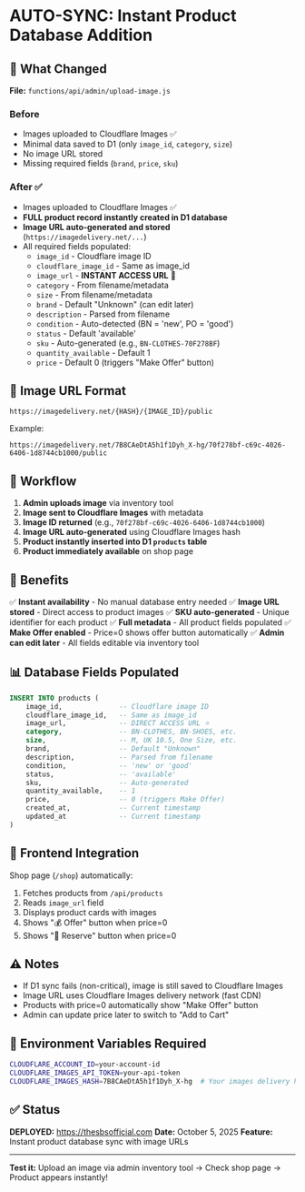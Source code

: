 # AUTO-SYNC: Instant Product Database Addition

## 🎯 What Changed

**File:** `functions/api/admin/upload-image.js`

### Before
- Images uploaded to Cloudflare Images ✅
- Minimal data saved to D1 (only `image_id`, `category`, `size`)
- No image URL stored
- Missing required fields (`brand`, `price`, `sku`)

### After ✅
- Images uploaded to Cloudflare Images ✅
- **FULL product record instantly created in D1 database**
- **Image URL auto-generated and stored** (`https://imagedelivery.net/...`)
- All required fields populated:
  - `image_id` - Cloudflare image ID
  - `cloudflare_image_id` - Same as image_id
  - `image_url` - **INSTANT ACCESS URL** 🎯
  - `category` - From filename/metadata
  - `size` - From filename/metadata
  - `brand` - Default "Unknown" (can edit later)
  - `description` - Parsed from filename
  - `condition` - Auto-detected (BN = 'new', PO = 'good')
  - `status` - Default 'available'
  - `sku` - Auto-generated (e.g., `BN-CLOTHES-70F278BF`)
  - `quantity_available` - Default 1
  - `price` - Default 0 (triggers "Make Offer" button)

## 📸 Image URL Format

```
https://imagedelivery.net/{HASH}/{IMAGE_ID}/public
```

Example:
```
https://imagedelivery.net/7B8CAeDtA5h1f1Dyh_X-hg/70f278bf-c69c-4026-6406-1d8744cb1000/public
```

## 🔄 Workflow

1. **Admin uploads image** via inventory tool
2. **Image sent to Cloudflare Images** with metadata
3. **Image ID returned** (e.g., `70f278bf-c69c-4026-6406-1d8744cb1000`)
4. **Image URL auto-generated** using Cloudflare Images hash
5. **Product instantly inserted into D1 `products` table**
6. **Product immediately available** on shop page

## 🚀 Benefits

✅ **Instant availability** - No manual database entry needed
✅ **Image URL stored** - Direct access to product images
✅ **SKU auto-generated** - Unique identifier for each product
✅ **Full metadata** - All product fields populated
✅ **Make Offer enabled** - Price=0 shows offer button automatically
✅ **Admin can edit later** - All fields editable via inventory tool

## 📊 Database Fields Populated

```sql
INSERT INTO products (
    image_id,              -- Cloudflare image ID
    cloudflare_image_id,   -- Same as image_id
    image_url,             -- DIRECT ACCESS URL ⭐
    category,              -- BN-CLOTHES, BN-SHOES, etc.
    size,                  -- M, UK 10.5, One Size, etc.
    brand,                 -- Default "Unknown"
    description,           -- Parsed from filename
    condition,             -- 'new' or 'good'
    status,                -- 'available'
    sku,                   -- Auto-generated
    quantity_available,    -- 1
    price,                 -- 0 (triggers Make Offer)
    created_at,            -- Current timestamp
    updated_at             -- Current timestamp
)
```

## 🎨 Frontend Integration

Shop page (`/shop`) automatically:
1. Fetches products from `/api/products`
2. Reads `image_url` field
3. Displays product cards with images
4. Shows "💰 Offer" button when price=0
5. Shows "🛒 Reserve" button when price=0

## ⚠️ Notes

- If D1 sync fails (non-critical), image is still saved to Cloudflare Images
- Image URL uses Cloudflare Images delivery network (fast CDN)
- Products with price=0 automatically show "Make Offer" button
- Admin can update price later to switch to "Add to Cart"

## 🔧 Environment Variables Required

```bash
CLOUDFLARE_ACCOUNT_ID=your-account-id
CLOUDFLARE_IMAGES_API_TOKEN=your-api-token
CLOUDFLARE_IMAGES_HASH=7B8CAeDtA5h1f1Dyh_X-hg  # Your images delivery hash
```

## ✅ Status

**DEPLOYED:** https://thesbsofficial.com
**Date:** October 5, 2025
**Feature:** Instant product database sync with image URLs

---

**Test it:** Upload an image via admin inventory tool → Check shop page → Product appears instantly!
